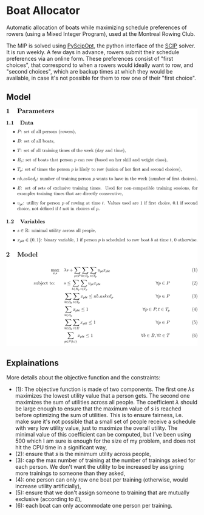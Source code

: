# Boat Allocator
Automatic allocation of boats while maximizing schedule preferences of rowers (using a Mixed Integer Program), used at the Montreal Rowing Club.

The MIP is solved using [PyScipOpt](https://github.com/SCIP-Interfaces/PySCIPOpt), the python interface of the [SCIP](https://www.scipopt.org/) solver. It is run weekly. A few days in advance, rowers submit their schedule preferences via an online form. These preferences consist of "first choices", that correspond to when a rowers would ideally want to row, and "second choices", which are backup times at which they would be available, in case it's not possible for them to row one of their "first choice".

## Model
![model](details/model.svg "Model details")

## Explainations
More details about the objective function and the constraints:
- (1): The objective function is made of two components. The first one $\lambda s$ maximizes the lowest utility value that a person gets. The second one maximizes the sum of utilities across all people. The coefficient $\lambda$ should be large enough to ensure that the maximum value of $s$ is reached before optimizing the sum of utilities. This is to ensure fairness, i.e. make sure it's not possible that a small set of people receive a schedule with very low utility value, just to maximize the overall utility. The minimal value of this coefficient can be computed, but I've been using $500$ which I am sure is enough for the size of my problem, and does not hit the CPU time in a significant way,
- (2): ensure that $s$ is the minimum utility across people,
- (3): cap the max number of training at the number of trainings asked for each person. We don't want the utility to be increased by assigning more trainings to someone than they asked,
- (4): one person can only row one boat per training (otherwise, would increase utility artificially),
- (5): ensure that we don't assign someone to training that are mutually exclusive (according to $E$),
- (6): each boat can only accommodate one person per training.
